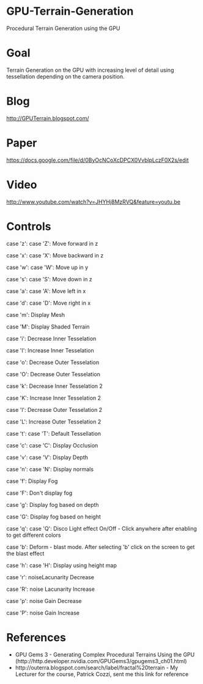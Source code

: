 GPU-Terrain-Generation
======================

Procedural Terrain Generation using the GPU

Goal
======================
Terrain Generation on the GPU with increasing level of detail using tessellation depending on the camera position.

Blog
======================
http://GPUTerrain.blogspot.com/

Paper
======================
https://docs.google.com/file/d/0ByOcNCoXcDPCX0VvblpLczF0X2s/edit

Video
======================
http://www.youtube.com/watch?v=JHYHj8MzRVQ&feature=youtu.be

Controls
======================
case 'z':
case 'Z':
Move forward in z

case 'x':
case 'X':
	Move backward in z

case 'w':
case 'W':
	Move up in y

case 's':
case 'S':
	Move down in z

case 'a':
case 'A':
	Move left in x

case 'd':
case 'D':
	Move right in x

case 'm':
	Display Mesh

case 'M':
	Display Shaded Terrain

case 'i':
	Decrease Inner Tesselation

case 'I':
	Increase Inner Tesselation

case 'o':
	Decrease Outer Tesselation

case 'O':
	Decrease Outer Tesselation

case 'k':
	Decrease Inner Tesselation 2

case 'K':
	Increase Inner Tesselation 2

case 'l':
	Decrease Outer Tesselation 2

case 'L':
	Increase Outer Tesselation 2

case 't':
case 'T':
	Default Tessellation

case 'c':
case 'C':
	Display Occlusion

case 'v':
case 'V':
	Display Depth

case 'n':
case 'N':
	Display normals

case 'f':
	Display Fog

case 'F':
	Don't display fog

case 'g':
	Display fog based on depth

case 'G':
	Display fog based on height

case 'q':
case 'Q':
	Disco Light effect On/Off - Click anywhere after enabling to get different colors

case 'b':
	Deform - blast mode.
	After selecting 'b' click on the screen to get the blast effect

case 'h':
case 'H':
	Display using height map

case 'r':
	noiseLacunarity Decrease

case 'R':
	noise Lacunarity Increase

case 'p':
	noise Gain Decrease

case 'P':
	noise Gain Increase

References
======================
<ul>
<li>GPU Gems 3 - Generating Complex Procedural Terrains Using the GPU (http://http.developer.nvidia.com/GPUGems3/gpugems3_ch01.html)</li>
<li>http://outerra.blogspot.com/search/label/fractal%20terrain - My Lecturer for the course, Patrick Cozzi, sent me this link for reference</li>
</ul>
